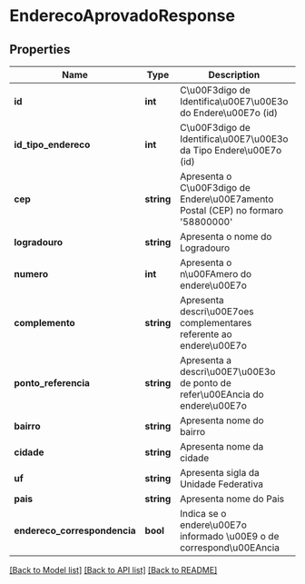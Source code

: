 # EnderecoAprovadoResponse

## Properties
Name | Type | Description | Notes
------------ | ------------- | ------------- | -------------
**id** | **int** | C\u00F3digo de Identifica\u00E7\u00E3o do Endere\u00E7o (id) | [optional] 
**id_tipo_endereco** | **int** | C\u00F3digo de Identifica\u00E7\u00E3o da Tipo Endere\u00E7o (id) | [optional] 
**cep** | **string** | Apresenta o C\u00F3digo de Endere\u00E7amento Postal (CEP) no formaro &#39;58800000&#39; | [optional] 
**logradouro** | **string** | Apresenta o nome do Logradouro | [optional] 
**numero** | **int** | Apresenta o n\u00FAmero do endere\u00E7o | [optional] 
**complemento** | **string** | Apresenta descri\u00E7oes complementares referente ao endere\u00E7o | [optional] 
**ponto_referencia** | **string** | Apresenta a descri\u00E7\u00E3o de ponto de refer\u00EAncia do endere\u00E7o | [optional] 
**bairro** | **string** | Apresenta nome do bairro | [optional] 
**cidade** | **string** | Apresenta nome da cidade | [optional] 
**uf** | **string** | Apresenta sigla da Unidade Federativa | [optional] 
**pais** | **string** | Apresenta nome do Pais | [optional] 
**endereco_correspondencia** | **bool** | Indica se o endere\u00E7o informado \u00E9 o de correspond\u00EAncia | [optional] 

[[Back to Model list]](../README.md#documentation-for-models) [[Back to API list]](../README.md#documentation-for-api-endpoints) [[Back to README]](../README.md)



